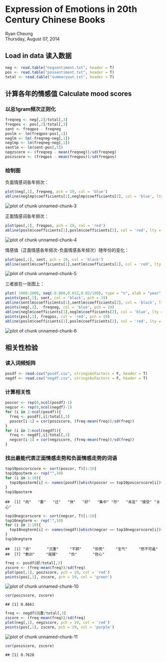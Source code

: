 # Expression of Emotions in 20th Century Chinese Books
Ryan Cheung  
Thursday, August 07, 2014  

## Load in data 读入数据

```r
neg <- read.table("negsentiment.txt", header = T)
pos <- read.table("possentiment.txt", header = T)
total <- read.table("summaryout.txt", header = T)
```

## 计算各年的情感值 Calculate mood scores
### 以总1gram频次正则化


```r
freqneg <- neg[,2]/total[,3]
freqpos <- pos[,2]/total[,3]
sent <- freqpos - freqneg
poslm <- lm(freqpos~pos[,1])
neglm <- lm(-freqneg~neg[,1])
neglmp <- lm(freqneg~neg[,1])
sentlm <- lm(sent~pos[,1])
negzscore <- (freqneg - mean(freqneg))/sd(freqneg)
poszscore <- (freqpos - mean(freqpos))/sd(freqpos)
```
### 绘制图

负面情感词各年频次：

```r
plot(neg[,1], freqneg, pch = 19, col = 'blue')
abline(neglmp$coefficients[1],neglmp$coefficients[2], col = 'blue', lty = 2, lwd = 2)
```

![plot of chunk unnamed-chunk-3](./analysis_files/figure-html/unnamed-chunk-3.png) 

正面情感词各年频次：

```r
plot(pos[,1], freqpos, pch = 19, col = 'red')
abline(poslm$coefficients[1],poslm$coefficients[2], col = 'red', lty = 2, lwd = 2)
```

![plot of chunk unnamed-chunk-4](./analysis_files/figure-html/unnamed-chunk-4.png) 

情感值（正面情感各年频次-负面情感各年频次）随年份的变化：

```r
plot(pos[,1], sent, pch = 19, col = 'black')
abline(sentlm$coefficients[1],sentlm$coefficients[2], col = 'red', lty = 2, lwd = 2)
```

![plot of chunk unnamed-chunk-5](./analysis_files/figure-html/unnamed-chunk-5.png) 

三者放在一张图上：

```r
plot( 1900:2000, seq(-0.008,0.012,0.02/100), type = "n", xlab = "year", ylab = "sentiment") 
points(pos[,1], sent, col = 'black', pch = 19)
abline(sentlm$coefficients[1],sentlm$coefficients[2], col = 'black', lty = 2, lwd = 2)
points(neg[,1], -freqneg, col = 'blue', pch = 19)
abline(neglm$coefficients[1],neglm$coefficients[2], col = 'blue', lty = 2, lwd = 2)
points(pos[,1], freqpos, col = 'red', pch = 19)
abline(poslm$coefficients[1],poslm$coefficients[2], col = 'red', lty = 2, lwd = 2)
```

![plot of chunk unnamed-chunk-6](./analysis_files/figure-html/unnamed-chunk-6.png) 


## 相关性检验
### 读入词频矩阵

```r
posdf <- read.csv("posdf.csv", stringsAsFactors = F, header = T)
negdf <- read.csv("negdf.csv", stringsAsFactors = F, header = T)
```

### 计算相关性

```r
poscor <- rep(0,ncol(posdf)-1)
negcor <- rep(0,ncol(negdf)-1)
for (i in 2:ncol(posdf)){
  freq <- posdf[,i]/total[,3]
  poscor[i-1] = cor(poszscore, (freq-mean(freq))/sd(freq))
}
for (i in 2:ncol(negdf)){
  freq <- negdf[,i]/total[,3]
  negcor[i-1] = cor(negzscore, (freq-mean(freq))/sd(freq))
}
```

### 找出最能代表正面情感走势和负面情感走势的词语

```r
top10poscorscore <- sort(poscor, T)[1:10]
top10posterm <- rep("",10)
for (i in 1:10){
  top10posterm[i] <- names(posdf)[which(poscor == top10poscorscore[i])+1]
}
top10posterm
```

```
##  [1] "向"   "要"   "过"   "快"   "好"   "集中" "尽"   "肯定" "接受" "关心"
```

```r
top10negcorscore <- sort(negcor, T)[1:10]
top10negterm <- rep("",10)
for (i in 1:10){
  top10negterm[i] <- names(negdf)[which(negcor == top10negcorscore[i])+1]
}
top10negterm
```

```
##  [1] "说"       "沉重"     "不顾"     "惊慌"     "生气"     "怒不可遏"
##  [7] "教训"     "摇摆"     "伤"       "担心"
```


```r
freq <- posdf$好/total[,3]
zscore <- (freq-mean(freq))/sd(freq)
plot(pos[,1], poszscore, pch = 19, col = 'red')
points(pos[,1], zscore, pch = 19, col = 'green')
```

![plot of chunk unnamed-chunk-10](./analysis_files/figure-html/unnamed-chunk-10.png) 

```r
cor(poszscore, zscore)
```

```
## [1] 0.8661
```


```r
freq <- negdf$沉重/total[,3]
zscore <- (freq-mean(freq))/sd(freq)
plot(neg[,1], negzscore, pch = 19, col = 'red')
points(pos[,1], zscore, pch = 19, col = 'purple')
```

![plot of chunk unnamed-chunk-11](./analysis_files/figure-html/unnamed-chunk-11.png) 

```r
cor(poszscore, zscore)
```

```
## [1] 0.7628
```

